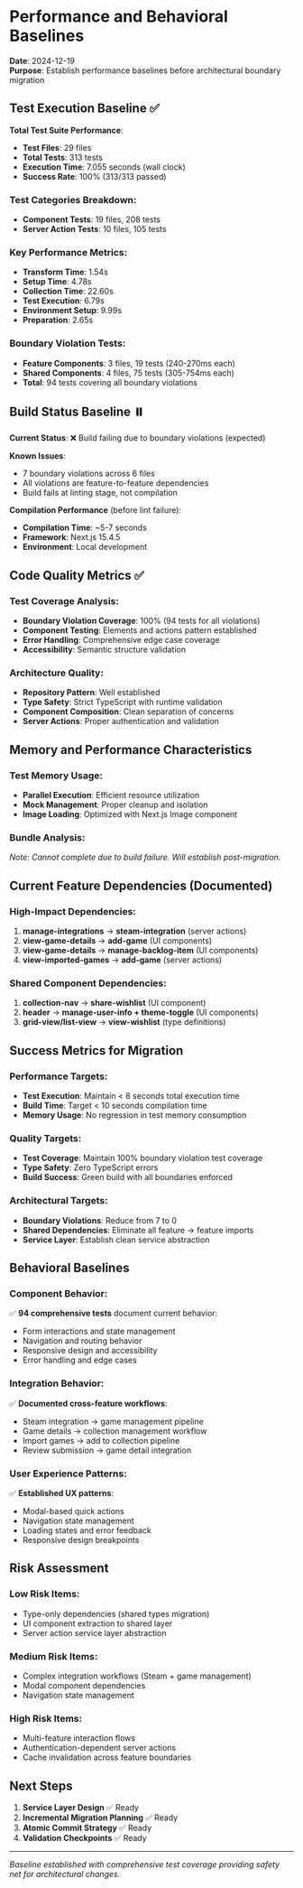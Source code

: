 # Performance and Behavioral Baselines

**Date**: 2024-12-19  
**Purpose**: Establish performance baselines before architectural boundary migration

## Test Execution Baseline ✅

**Total Test Suite Performance**:

- **Test Files**: 29 files
- **Total Tests**: 313 tests
- **Execution Time**: 7.055 seconds (wall clock)
- **Success Rate**: 100% (313/313 passed)

### Test Categories Breakdown:

- **Component Tests**: 19 files, 208 tests
- **Server Action Tests**: 10 files, 105 tests

### Key Performance Metrics:

- **Transform Time**: 1.54s
- **Setup Time**: 4.78s
- **Collection Time**: 22.60s
- **Test Execution**: 6.79s
- **Environment Setup**: 9.99s
- **Preparation**: 2.65s

### Boundary Violation Tests:

- **Feature Components**: 3 files, 19 tests (240-270ms each)
- **Shared Components**: 4 files, 75 tests (305-754ms each)
- **Total**: 94 tests covering all boundary violations

## Build Status Baseline ⏸️

**Current Status**: ❌ Build failing due to boundary violations (expected)

**Known Issues**:

- 7 boundary violations across 6 files
- All violations are feature-to-feature dependencies
- Build fails at linting stage, not compilation

**Compilation Performance** (before lint failure):

- **Compilation Time**: ~5-7 seconds
- **Framework**: Next.js 15.4.5
- **Environment**: Local development

## Code Quality Metrics ✅

### Test Coverage Analysis:

- **Boundary Violation Coverage**: 100% (94 tests for all violations)
- **Component Testing**: Elements and actions pattern established
- **Error Handling**: Comprehensive edge case coverage
- **Accessibility**: Semantic structure validation

### Architecture Quality:

- **Repository Pattern**: Well established
- **Type Safety**: Strict TypeScript with runtime validation
- **Component Composition**: Clean separation of concerns
- **Server Actions**: Proper authentication and validation

## Memory and Performance Characteristics

### Test Memory Usage:

- **Parallel Execution**: Efficient resource utilization
- **Mock Management**: Proper cleanup and isolation
- **Image Loading**: Optimized with Next.js Image component

### Bundle Analysis:

_Note: Cannot complete due to build failure. Will establish post-migration._

## Current Feature Dependencies (Documented)

### High-Impact Dependencies:

1. **manage-integrations** → **steam-integration** (server actions)
2. **view-game-details** → **add-game** (UI components)
3. **view-game-details** → **manage-backlog-item** (UI components)
4. **view-imported-games** → **add-game** (server actions)

### Shared Component Dependencies:

1. **collection-nav** → **share-wishlist** (UI component)
2. **header** → **manage-user-info + theme-toggle** (UI components)
3. **grid-view/list-view** → **view-wishlist** (type definitions)

## Success Metrics for Migration

### Performance Targets:

- **Test Execution**: Maintain < 8 seconds total execution time
- **Build Time**: Target < 10 seconds compilation time
- **Memory Usage**: No regression in test memory consumption

### Quality Targets:

- **Test Coverage**: Maintain 100% boundary violation test coverage
- **Type Safety**: Zero TypeScript errors
- **Build Success**: Green build with all boundaries enforced

### Architectural Targets:

- **Boundary Violations**: Reduce from 7 to 0
- **Shared Dependencies**: Eliminate all feature → feature imports
- **Service Layer**: Establish clean service abstraction

## Behavioral Baselines

### Component Behavior:

✅ **94 comprehensive tests** document current behavior:

- Form interactions and state management
- Navigation and routing behavior
- Responsive design and accessibility
- Error handling and edge cases

### Integration Behavior:

✅ **Documented cross-feature workflows**:

- Steam integration → game management pipeline
- Game details → collection management workflow
- Import games → add to collection pipeline
- Review submission → game detail integration

### User Experience Patterns:

✅ **Established UX patterns**:

- Modal-based quick actions
- Navigation state management
- Loading states and error feedback
- Responsive design breakpoints

## Risk Assessment

### Low Risk Items:

- Type-only dependencies (shared types migration)
- UI component extraction to shared layer
- Server action service layer abstraction

### Medium Risk Items:

- Complex integration workflows (Steam + game management)
- Modal component dependencies
- Navigation state management

### High Risk Items:

- Multi-feature interaction flows
- Authentication-dependent server actions
- Cache invalidation across feature boundaries

## Next Steps

1. **Service Layer Design** ✅ Ready
2. **Incremental Migration Planning** ✅ Ready
3. **Atomic Commit Strategy** ✅ Ready
4. **Validation Checkpoints** ✅ Ready

---

_Baseline established with comprehensive test coverage providing safety net for architectural changes._
